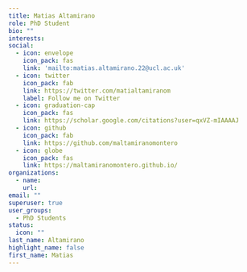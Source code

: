 ```yaml
---
title: Matias Altamirano
role: PhD Student
bio: ""
interests:
social:
  - icon: envelope
    icon_pack: fas
    link: 'mailto:matias.altamirano.22@ucl.ac.uk'
  - icon: twitter
    icon_pack: fab
    link: https://twitter.com/matialtamiranom
    label: Follow me on Twitter
  - icon: graduation-cap
    icon_pack: fas
    link: https://scholar.google.com/citations?user=qxVZ-mIAAAAJ
  - icon: github
    icon_pack: fab
    link: https://github.com/maltamiranomontero
  - icon: globe
    icon_pack: fas
    link: https://maltamiranomontero.github.io/
organizations:
  - name: 
    url: 
email: ""
superuser: true
user_groups:
  - PhD Students
status:
  icon: ""
last_name: Altamirano
highlight_name: false
first_name: Matias
---
```

<!-- BIO

{style="text-align: justify;"} -->
